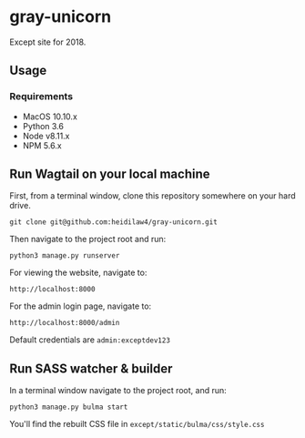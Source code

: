 # gray-unicorn
Except site for 2018.

## Usage

### Requirements
* MacOS 10.10.x
* Python 3.6
* Node v8.11.x
* NPM 5.6.x

## Run Wagtail on your local machine
First, from a terminal window, clone this repository somewhere on your hard drive.  
```
git clone git@github.com:heidilaw4/gray-unicorn.git
```
Then navigate to the project root and run:
```
python3 manage.py runserver
```
For viewing the website, navigate to:
```
http://localhost:8000
```

For the admin login page, navigate to:
```
http://localhost:8000/admin
```
Default credentials are `admin:exceptdev123`

## Run SASS watcher & builder
In a terminal window navigate to the project root, and run:
```
python3 manage.py bulma start
```
You'll find the rebuilt CSS file in `except/static/bulma/css/style.css`
